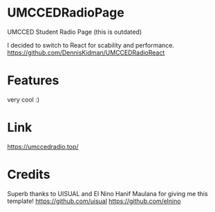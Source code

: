 # UMCCEDRadioPage

UMCCED Student Radio Page (this is outdated)

I decided to switch to React for scability and performance.
https://github.com/DennisKidman/UMCCEDRadioReact

# Features

very cool :)

# Link

https://umccedradio.top/

# Credits

Superb thanks to UISUAL and El Nino Hanif Maulana for giving me this template!
https://github.com/uisual
https://github.com/elnino

